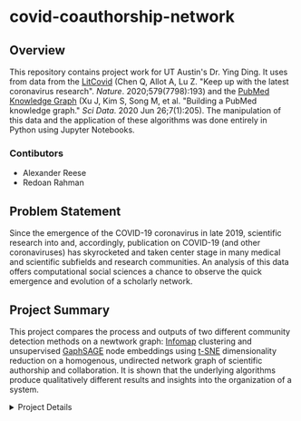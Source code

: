 # covid-coauthorship-network

## Overview

This repository contains project work for UT Austin's Dr. Ying Ding. It uses from data from the [LitCovid](https://www.ncbi.nlm.nih.gov/research/coronavirus/) (Chen Q, Allot A, Lu Z. "Keep up with the latest coronavirus research". *Nature*. 2020;579(7798):193) and the [PubMed Knowledge Graph](http://er.tacc.utexas.edu/datasets/ped) (Xu J, Kim S, Song M, et al. "Building a PubMed knowledge graph." *Sci Data*. 2020 Jun 26;7(1):205). The manipulation of this data and the application of these algorithms was done entirely in Python using Jupyter Notebooks. 

### Contibutors

- Alexander Reese
- Redoan Rahman

## Problem Statement

Since the emergence of the COVID-19 coronavirus in late 2019, scientific research into and, accordingly, publication on COVID-19 (and other coronaviruses) has skyrocketed and taken center stage in many medical and scientific subfields and research communities. An analysis of this data offers computational social sciences a chance to observe the quick emergence and evolution of a scholarly network.

## Project Summary

This project compares the process and outputs of two different community detection methods on a newtwork graph: [Infomap](https://www.mapequation.org/infomap/) clustering and unsupervised [GaphSAGE](https://snap.stanford.edu/graphsage/) node embeddings using [t-SNE](https://lvdmaaten.github.io/tsne/) dimensionality reduction on a homogenous, undirected network graph of scientific authorship and collaboration. It is shown that the underlying algorithms produce qualitatively different results and insights into the organization of a system.

<details>
<summary>Project Details</summary>
<br>

## Data Set: LitCovid

https://www.ncbi.nlm.nih.gov/research/coronavirus/

The LitCovid dataset contains profiles of the 623,973 authors who have written 173,635 articles in PubMed related to COVID-19 and other coronaviruses. Each author record includes author URI, names, emails, country (of residence presumably), concatenated publication codes for COVID-19 publicactions, codes for "other coronavirus" publications, and codes for all other publications.

At the time of this project, the LitCovid dataset represented 201,242 (and growing) international COVID-19 related articles in PubMed (Chen et al., 2020). However, this project uses an earlier instance of the dataset containing only 66,401 publications representing 300,644 authors.

## Approach

### Data wrangling

The LitCovid author data (for 300,644 authors), as described above, must be transformed into an edge list and network graph with viable node and edge attributes. 

The author data is first imported (from a CSV) to Pandas dataframe. The individual author records are then parsed to create a dictionary of publications   as keys with values containing nested dictionaries of author records witht their keyed identifiers, name, country, and “Total Publications on Coronavirus” attributes. Authors without COVID-19 specific publications (as opposed to papers on other coronaviruses) are eliminated in this process. The resulting dictionary of publications is then further parsed, comparing the author identifiers to one another within each publication’s internal dictionary of authors. This generates a new list of keyed author-to-coauthor connections while also recording the total number of authors involved in each paper – to be used as an edge attribute. The resulting list of nested dictionaries is stored as a dataframe and represents an edge list from which a graph object can be created. Each record contains an authorID and a coathorID, representing a collaborative node-to-node conection or "an edge" and as part of a publication object or event. 

The single edge attribute produced is AuthorNum: the total number of authors in the publication involved in the publication event. 

The node attributes retained for each author include Name, Country, and PubNum (the author's total Coronavirus publications). 

### Graph creation

Using the NetworkX Python Package, a graph was created from this coauthor edge list by identifying the source (author identifier) and target (coauthor identifier). This is a graph with 260,637 nodes (authors) and 2,024,546 edges. Infomap is applied using the iGraph package, but I started with a NetworkX graph for two reasons – the first being that the graph created with iGraph directly from the DataFrame edge list produced undesirable Infomap results and the second being that the use of a NetworkX graph allows us to visualize subgraphs of individual communities identified by Infomap analysis.
Because the Infomap algorithm does not take into account any node or edge attributes, they need not be added. However, adding node attributes does facilitate the labeling of NetworkX community subgraph visualizations. To add node attributes, dictionaries of author keys and node attribute values (name, country, publication number) need to be created form the author list and added to the graph one by one.

### Infomap community detection.

The NetworkX graph is then easily be converted to an iGraph graph object, and Infomap community detection is run with a single line of Python code. Designating four (4) for the trials parameter yields **23,825** clusters. The modularity attribute of this clustering is around 0.871 – sufficiently high to indicate these clusters are meaningful and tightly knit. The size distribution clusters can be helpfully visualized with a simple bar chart seen below.

![Infomap community size plot](assets/infomap_community_size_plot.png)

The membership of each node is recorded in a dictionary with node keys and community id values. (This dictionary will be used later to color the t-SNE plot of GraphSAGE embeddings and thereby visually compare the clustering methods.) This dictionary of Infomap community membership can also be applied back to the NetworkX graph object as a node attribute. A single community “subgraph” of a nodes can then be selected, extracted, and visualized using NetworkX, showing nodes with designated labels and their connections to one another, as seen in Figure 2. However, the nodes are positioned randomly; their proximity to one another is not informed by network structure or attributes.

![Infomap example community structure](assets/infomap_sample_community.png)

### GraphSAGE node embedding

GraphSAGE node embedding is performed with the StellarGraph package, meaning the network must be rendered as a StellarGraph graph object. To do this requires some more slight data transformations. The DataFrame edge list can be used to store edge data, but all node attributes must be purged, and the columns containing author and coauthor identifiers must be explicitly renamed “source” and “target,” respectively. Node data takes the form of a node list derived from the refined author list. StellarGraph cannot handle non-numerical data so the string-based name and country attributes must be purged,
leaving only each author’s number of coronavirus publications. In future iterations of this process, country data could be rendered as coordinates, preserving geographic location as a node attribute.

Once the StellarGraph object is rendered from node and edge data, the process of applying unsupervised GraphSAGE node embedding can be initiated. It begins with the of the optional parameter values: root nodes, the number of walks to take per node, the length of each walk, and random seed. The UnsupervisedSampler instance is then created with the relevant parameters passed to it. The node pair generator is then created with specified parameters for the minibatch size, the number of epochs for training the model, and the sizes of 1- and 2-hop neighbor sample. The 2-layer GraphSAGE encoder is then built with specified layer sizes, a bias term, and dropout designation. To that is added a link_classificaiton layer. Then the GraphSAGE encoder and prediction layer are stacked into a Keras model, specifying the loss, and, finally, the model is trained. The resulting node embeddings are extracted by building a new node-based model and feeding all nodes into it.

### t-SNE embedding and visualization

The shape attribute of the node embeddings (260637, 50) reveals they have 50 dimensions, which must be reduced down to two (2) using t-SNE. These node embeddings can then be plotted in a scatterplot with matplotlib, adjusting alpha and size, to reveal the chart in Figure 3. One can see both instances of tightly clustered, nearly perfectly overlapping nodes as well as areas of loose clusters (or clouds).
Figure 3. t-SNE enabled visualization of GraphSAGE node embedding clusters

![t-SNE-enabled visualization of GraphSAGE embeddings](assets/graphsage_clusters.png)
 
### Comparing communities 

The same chart can then be plotted with Infomap community membership applied to color, to see whether GraphSAGE embeddings do in fact separate the Infomap communities.

![t-SNE-enabled visualization of GraphSAGE embeddings with Informap colorization](assets/graphsage_clusters_infomap_colors.png)

</details>
